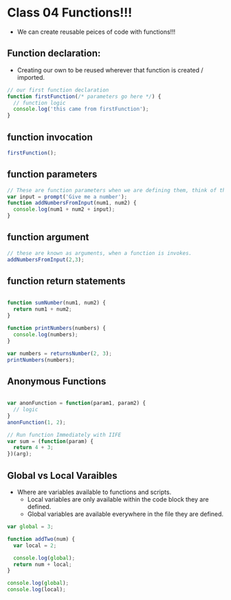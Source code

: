 # Class 04 Functions!!!

- We can create reusable peices of code with functions!!!

## Function declaration:

- Creating our own to be reused wherever that function is created / imported.

```js
// our first function declaration
function firstFunction(/* parameters go here */) {
  // function logic
  console.log('this came from firstFunction');
}

```

## function invocation

```js
firstFunction();
```

## function parameters

```js
// These are function parameters when we are defining them, think of them as function specific variables.
var input = prompt('Give me a number');
function addNumbersFromInput(num1, num2) {
  console.log(num1 + num2 + input);
}
```

## function argument

```js
// these are known as arguments, when a function is invokes.
addNumbersFromInput(2,3);
```

## function return statements

```js

function sumNumber(num1, num2) {
  return num1 + num2;
}

function printNumbers(numbers) {
  console.log(numbers);
}

var numbers = returnsNumber(2, 3);
printNumbers(numbers);
```

## Anonymous Functions

```js

var anonFunction = function(param1, param2) {
  // logic
}
anonFunction(1, 2);

// Run function Immediately with IIFE
var sum = (function(param) {
  return 4 + 3;
})(arg);

```

## Global vs Local Varaibles

- Where are variables available to functions and scripts.
  - Local variables are only available within the code block they are defined.
  - Global variables are available everywhere in the file they are defined.
  
```js
var global = 3;

function addTwo(num) {
  var local = 2;

  console.log(global);
  return num + local;
}

console.log(global);
console.log(local);
```
